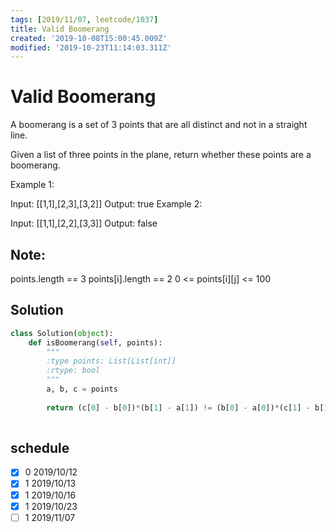 ```yaml
---
tags: [2019/11/07, leetcode/1037]
title: Valid Boomerang
created: '2019-10-08T15:00:45.009Z'
modified: '2019-10-23T11:14:03.311Z'
---
```


# Valid Boomerang

A boomerang is a set of 3 points that are all distinct and not in a straight line.

Given a list of three points in the plane, return whether these points are a boomerang.

 

Example 1:

Input: [[1,1],[2,3],[3,2]]
Output: true
Example 2:

Input: [[1,1],[2,2],[3,3]]
Output: false
 

## Note:

points.length == 3
points[i].length == 2
0 <= points[i][j] <= 100
 

## Solution

```python
class Solution(object):
    def isBoomerang(self, points):
        """
        :type points: List[List[int]]
        :rtype: bool
        """
        a, b, c = points
        
        return (c[0] - b[0])*(b[1] - a[1]) != (b[0] - a[0])*(c[1] - b[1])
              

```

## schedule

* [x] 0 2019/10/12
* [x] 1 2019/10/13
* [x] 1 2019/10/16
* [x] 1 2019/10/23
* [ ] 1 2019/11/07
